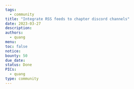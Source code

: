 ```yaml
---
tags:
  - community
title: "Integrate RSS feeds to chapter discord channels"
date: 2023-03-27
description:
authors:
  - quang
menu:
toc: false
notice:
bounty: 50
due_date:
status: Done
PICs:
  - quang
type: community
---
```


